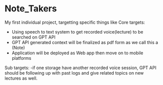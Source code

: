 # Note_Takers
My first individual project, targetting specific things like
Core targets:
- Using speech to text system to get recorded voice(lecture) to be searched on GPT API
- GPT API generated context will be finalized as pdf form as we call this a (Note)
- Application will be deployed as Web app then move on to mobile platforms

Sub targets:
-if one storage have another recorded voice session, GPT API should be following up with past logs and give related topics on new lectures as well.


